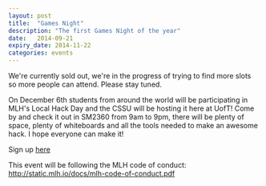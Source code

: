 ```yaml
---
layout: post
title:  "Games Night"
description: "The first Games Night of the year"
date:   2014-09-21
expiry_date: 2014-11-22
categories: events
---
```


We're currently sold out, we're in the progress of trying to find more slots so more people can attend. Please stay tuned.

On December 6th students from around the world will be participating in MLH's Local Hack Day and the CSSU will be hosting it here at UofT! Come by and check it out in SM2360 from 9am to 9pm, there will be plenty of space, plenty of whiteboards and all the tools needed to make an awesome hack. I hope everyone can make it!

Sign up [here](http://www.eventbrite.com/e/university-of-toronto-local-hack-day-tickets-13186602483)

This event will be following the MLH code of conduct: http://static.mlh.io/docs/mlh-code-of-conduct.pdf
